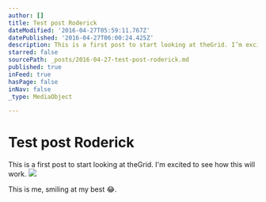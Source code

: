 ```yaml
---
author: []
title: Test post Roderick
dateModified: '2016-04-27T05:59:11.767Z'
datePublished: '2016-04-27T06:00:24.425Z'
description: This is a first post to start looking at theGrid. I’m excited to see how this will work.
starred: false
sourcePath: _posts/2016-04-27-test-post-roderick.md
published: true
inFeed: true
hasPage: false
inNav: false
_type: MediaObject

---
```

# Test post Roderick

This is a first post to start looking at theGrid. I'm excited to see how this will work.
![](https://the-grid-user-content.s3-us-west-2.amazonaws.com/306a406f-c3a2-4f31-b10e-99ca579d0f61.jpg)

This is me, smiling at my best 😂.